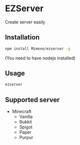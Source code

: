 # EZServer

Create server easily

## Installation

```bash
npm install Mimexe/ezserver -g
```

(You need to have nodejs installed)

## Usage

```bash
ezserver
```

## Supported server

- Minecraft
  - Vanilla
  - Bukkit
  - Spigot
  - Paper
  - Purpur
